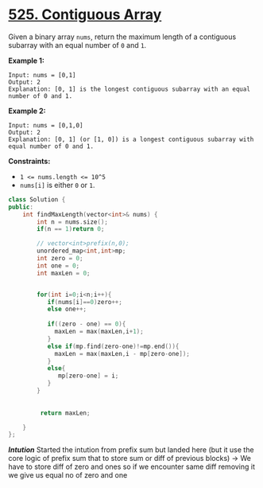 # [525. Contiguous Array](https://leetcode.com/problems/contiguous-array/description/)

Given a binary array `nums`, return the maximum length of a contiguous subarray with an equal number of `0` and `1`.

**Example 1:** 

```
Input: nums = [0,1]
Output: 2
Explanation: [0, 1] is the longest contiguous subarray with an equal number of 0 and 1.
```

**Example 2:** 

```
Input: nums = [0,1,0]
Output: 2
Explanation: [0, 1] (or [1, 0]) is a longest contiguous subarray with equal number of 0 and 1.
```

**Constraints:** 

- `1 <= nums.length <= 10^5`
- `nums[i]` is either `0` or `1`.  

```cpp
class Solution {
public:
    int findMaxLength(vector<int>& nums) {
        int n = nums.size();
        if(n == 1)return 0;

        // vector<int>prefix(n,0);
        unordered_map<int,int>mp;
        int zero = 0;
        int one = 0;
        int maxLen = 0; 


        for(int i=0;i<n;i++){
           if(nums[i]==0)zero++;
           else one++;
           
           if((zero - one) == 0){
             maxLen = max(maxLen,i+1);
           }
           else if(mp.find(zero-one)!=mp.end()){
             maxLen = max(maxLen,i - mp[zero-one]);
           }
           else{
              mp[zero-one] = i;
           }
        }
        
        
         return maxLen;

    }
};
```  

***Intution***
Started the intution from prefix sum but landed here (but it use the core logic of prefix sum that to store sum or diff of previous blocks) -> We have to store diff of zero and ones so if we encounter same diff removing it we give us equal no of zero and one 